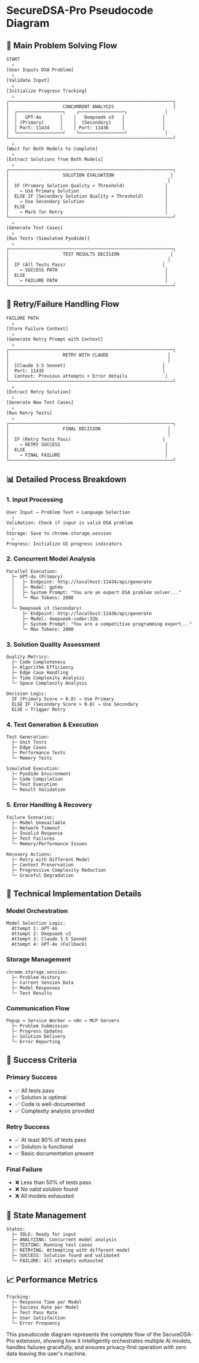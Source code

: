 # SecureDSA-Pro Pseudocode Diagram

## 🎯 Main Problem Solving Flow

```
START
  ↓
[User Inputs DSA Problem]
  ↓
[Validate Input]
  ↓
[Initialize Progress Tracking]
  ↓
┌─────────────────────────────────────────────────────────────┐
│                    CONCURRENT ANALYSIS                      │
│  ┌─────────────────┐    ┌─────────────────┐              │
│  │   GPT-4o       │    │   Deepseek v3   │              │
│  │ (Primary)      │    │  (Secondary)    │              │
│  │ Port: 11434    │    │ Port: 11436     │              │
│  └─────────────────┘    └─────────────────┘              │
└─────────────────────────────────────────────────────────────┘
  ↓
[Wait for Both Models to Complete]
  ↓
[Extract Solutions from Both Models]
  ↓
┌─────────────────────────────────────────────────────────────┐
│                    SOLUTION EVALUATION                     │
│                                                           │
│  IF (Primary Solution Quality > Threshold)               │
│    → Use Primary Solution                                │
│  ELSE IF (Secondary Solution Quality > Threshold)        │
│    → Use Secondary Solution                              │
│  ELSE                                                    │
│    → Mark for Retry                                      │
└─────────────────────────────────────────────────────────────┘
  ↓
[Generate Test Cases]
  ↓
[Run Tests (Simulated Pyodide)]
  ↓
┌─────────────────────────────────────────────────────────────┐
│                    TEST RESULTS DECISION                   │
│                                                           │
│  IF (All Tests Pass)                                    │
│    → SUCCESS PATH                                        │
│  ELSE                                                    │
│    → FAILURE PATH                                        │
└─────────────────────────────────────────────────────────────┘
```

## 🔄 Retry/Failure Handling Flow

```
FAILURE PATH
  ↓
[Store Failure Context]
  ↓
[Generate Retry Prompt with Context]
  ↓
┌─────────────────────────────────────────────────────────────┐
│                    RETRY WITH CLAUDE                      │
│                                                           │
│  [Claude 3.5 Sonnet]                                    │
│  Port: 11435                                            │
│  Context: Previous attempts + Error details              │
└─────────────────────────────────────────────────────────────┘
  ↓
[Extract Retry Solution]
  ↓
[Generate New Test Cases]
  ↓
[Run Retry Tests]
  ↓
┌─────────────────────────────────────────────────────────────┐
│                    FINAL DECISION                         │
│                                                           │
│  IF (Retry Tests Pass)                                  │
│    → RETRY SUCCESS                                       │
│  ELSE                                                    │
│    → FINAL FAILURE                                       │
└─────────────────────────────────────────────────────────────┘
```

## 📊 Detailed Process Breakdown

### 1. **Input Processing**
```
User Input → Problem Text + Language Selection
  ↓
Validation: Check if input is valid DSA problem
  ↓
Storage: Save to chrome.storage.session
  ↓
Progress: Initialize UI progress indicators
```

### 2. **Concurrent Model Analysis**
```
Parallel Execution:
  ├─ GPT-4o (Primary)
  │   ├─ Endpoint: http://localhost:11434/api/generate
  │   ├─ Model: gpt4o
  │   ├─ System Prompt: "You are an expert DSA problem solver..."
  │   └─ Max Tokens: 2000
  │
  └─ Deepseek v3 (Secondary)
      ├─ Endpoint: http://localhost:11436/api/generate
      ├─ Model: deepseek-coder:33b
      ├─ System Prompt: "You are a competitive programming expert..."
      └─ Max Tokens: 2000
```

### 3. **Solution Quality Assessment**
```
Quality Metrics:
  ├─ Code Completeness
  ├─ Algorithm Efficiency
  ├─ Edge Case Handling
  ├─ Time Complexity Analysis
  └─ Space Complexity Analysis

Decision Logic:
  IF (Primary Score > 0.8) → Use Primary
  ELSE IF (Secondary Score > 0.8) → Use Secondary
  ELSE → Trigger Retry
```

### 4. **Test Generation & Execution**
```
Test Generation:
  ├─ Unit Tests
  ├─ Edge Cases
  ├─ Performance Tests
  └─ Memory Tests

Simulated Execution:
  ├─ Pyodide Environment
  ├─ Code Compilation
  ├─ Test Execution
  └─ Result Validation
```

### 5. **Error Handling & Recovery**
```
Failure Scenarios:
  ├─ Model Unavailable
  ├─ Network Timeout
  ├─ Invalid Response
  ├─ Test Failures
  └─ Memory/Performance Issues

Recovery Actions:
  ├─ Retry with Different Model
  ├─ Context Preservation
  ├─ Progressive Complexity Reduction
  └─ Graceful Degradation
```

## 🔧 Technical Implementation Details

### **Model Orchestration**
```
Model Selection Logic:
  Attempt 1: GPT-4o
  Attempt 2: Deepseek v3
  Attempt 3: Claude 3.5 Sonnet
  Attempt 4: GPT-4o (Fallback)
```

### **Storage Management**
```
chrome.storage.session:
  ├─ Problem History
  ├─ Current Session Data
  ├─ Model Responses
  └─ Test Results
```

### **Communication Flow**
```
Popup ↔ Service Worker ↔ n8n ↔ MCP Servers
  ├─ Problem Submission
  ├─ Progress Updates
  ├─ Solution Delivery
  └─ Error Reporting
```

## 🎯 Success Criteria

### **Primary Success**
- ✅ All tests pass
- ✅ Solution is optimal
- ✅ Code is well-documented
- ✅ Complexity analysis provided

### **Retry Success**
- ✅ At least 80% of tests pass
- ✅ Solution is functional
- ✅ Basic documentation present

### **Final Failure**
- ❌ Less than 50% of tests pass
- ❌ No valid solution found
- ❌ All models exhausted

## 🔄 State Management

```
States:
  ├─ IDLE: Ready for input
  ├─ ANALYZING: Concurrent model analysis
  ├─ TESTING: Running test cases
  ├─ RETRYING: Attempting with different model
  ├─ SUCCESS: Solution found and validated
  └─ FAILURE: All attempts exhausted
```

## 📈 Performance Metrics

```
Tracking:
  ├─ Response Time per Model
  ├─ Success Rate per Model
  ├─ Test Pass Rate
  ├─ User Satisfaction
  └─ Error Frequency
```

This pseudocode diagram represents the complete flow of the SecureDSA-Pro extension, showing how it intelligently orchestrates multiple AI models, handles failures gracefully, and ensures privacy-first operation with zero data leaving the user's machine. 